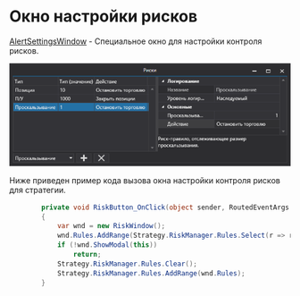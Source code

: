 # Окно настройки рисков

[AlertSettingsWindow](xref:StockSharp.Alerts.AlertSettingsWindow) \- Специальное окно для настройки контроля рисков. 

![API GUI RiskWindow](../images/API_GUI_RiskWindow.png)

Ниже приведен пример кода вызова окна настройки контроля рисков для стратегии. 

```cs
		private void RiskButton_OnClick(object sender, RoutedEventArgs e)
		{
			var wnd = new RiskWindow();
			wnd.Rules.AddRange(Strategy.RiskManager.Rules.Select(r => r.Clone()));
			if (!wnd.ShowModal(this))
				return;
			Strategy.RiskManager.Rules.Clear();
			Strategy.RiskManager.Rules.AddRange(wnd.Rules);
		}
	  				
```
